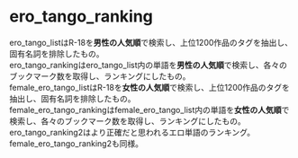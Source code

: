 # ero_tango_ranking

ero_tango_listはR-18を**男性の人気順**で検索し、上位1200作品のタグを抽出し、固有名詞を排除したもの。\
ero_tango_rankingはero_tango_list内の単語を**男性の人気順**で検索し、各々のブックマーク数を取得し、ランキングにしたもの。\
female_ero_tango_listはR-18を**女性の人気順**で検索し、上位1200作品のタグを抽出し、固有名詞を排除したもの。\
female_ero_tango_rankingはfemale_ero_tango_list内の単語を**女性の人気順**で検索し、各々のブックマーク数を取得し、ランキングにしたもの。\
ero_tango_ranking2はより正確だと思われるエロ単語のランキング。
female_ero_tango_ranking2も同様。
